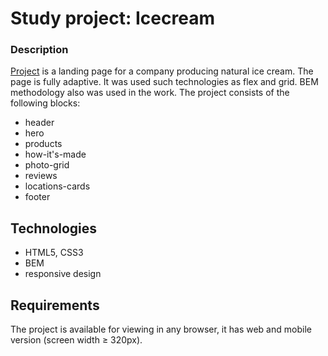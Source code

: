 # Study project: Icecream
### Description
 [Project](https://nataliiasmirnova.github.io/russian-travel/) is a landing page for a company producing natural ice cream. The page is fully adaptive. It was used such technologies as flex and grid. BEM methodology also was used in the work.
The project consists of the following blocks:
* header
* hero
* products
* how-it's-made
* photo-grid
* reviews
* locations-cards
* footer

## Technologies ##
* HTML5, CSS3
* BEM
* responsive design

## Requirements ##
The project is available for viewing in any browser, it has web and mobile version (screen width  ≥ 320px).